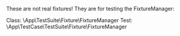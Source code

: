 These are not real fixtures! They are for testing the FixtureManager:

Class: \App\TestSuite\Fixture\FixtureManager
Test: \App\TestCase\TestSuite\Fixture\FixtureManager
